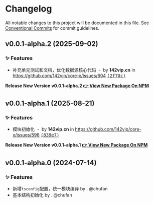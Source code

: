# Changelog

All notable changes to this project will be documented in this file.
See [Conventional Commits](https://conventionalcommits.org) for commit guidelines.

## v0.0.1-alpha.2 (2025-09-02)

### ✨ Features

- 补充单元测试和文档，优化数据源核心代码 &nbsp;-&nbsp; by **142vip.cn** in https://github.com/142vip/core-x/issues/604 [<samp>(2f70c)</samp>](https://github.com/142vip/core-x/commit/2f70c82)

**Release New Version v0.0.1-alpha.2 [👉 View New Package On NPM](https://www.npmjs.com/package/@142vip/data-source)**

## v0.0.1-alpha.1 (2025-08-21)

### ✨ Features

- 模块初始化 &nbsp;-&nbsp; by **142vip.cn** in https://github.com/142vip/core-x/issues/598 [<samp>(839e7)</samp>](https://github.com/142vip/core-x/commit/839e7af)

**Release New Version v0.0.1-alpha.1 [👉 View New Package On NPM](https://www.npmjs.com/package/@142vip/data-source)**

## v0.0.1-alpha.0 (2024-07-14)

### ✨ Features

- 新增`tsconfig`配置，统一模块编译 by . @chufan
- 基本结构初始化  by . @chufan
